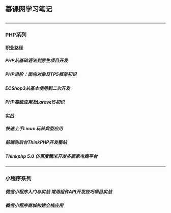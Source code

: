 ## 慕课网学习笔记
##  

### 

### 


---

### PHP系列 

#### 职业路径

#####  PHP从基础语法到原生项目开发 

#####  PHP进阶：面向对象及TP5框架初识

#####  ECShop3从基本使用到二次开发

#####  PHP高级应用及Laravel5初识

#### 实战

#####  快速上手Linux 玩转典型应用

#####  前端到后台ThinkPHP开发整站

#####  Thinkphp 5.0 仿百度糯米开发多商家电商平台


---


### 小程序系列 

#####  微信小程序入门与实战 常用组件API开发技巧项目实战 

#####  微信小程序商城构建全栈应用


